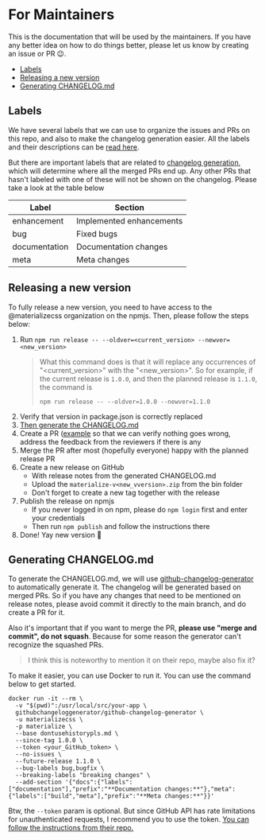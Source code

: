 # For Maintainers
This is the documentation that will be used by the maintainers. If you have any better idea on how to do things better, please let us know by creating an issue or PR 😉.

- [Labels](#labels)
- [Releasing a new version](#releasing-a-new-version)
- [Generating CHANGELOG.md](#generating-changelogmd)

## Labels
We have several labels that we can use to organize the issues and PRs on this repo, and also to make the changelog generation easier. All the labels and their descriptions can be [read here](https://github.com/materializecss/materialize/issues/labels).

But there are important labels that are related to [changelog generation](#generating-changelogmd), which will determine where all the merged PRs end up. Any other PRs that hasn't labeled with one of these will not be shown on the changelog. Please take a look at the table below

| Label         | Section                  |
|---------------|--------------------------|
| enhancement   | Implemented enhancements |
| bug           | Fixed bugs               |
| documentation | Documentation changes    |
| meta          | Meta changes             |

## Releasing a new version
To fully release a new version, you need to have access to the @materializecss organization on the npmjs. Then, please follow the steps below:
1. Run `npm run release -- --oldver=<current_version> --newver=<new_version>`
   > What this command does is that it will replace any occurrences of "<current_version>" with the "<new_version>". So for example, if the current release is `1.0.0`, and then the planned release is `1.1.0`, the command is
   > ```
   > npm run release -- --oldver=1.0.0 --newver=1.1.0
   > ```
2. Verify that version in package.json is correctly replaced
3. [Then generate the CHANGELOG.md](#generating-changelogmd)
4. Create a PR ([example](https://github.com/materializecss/materialize/pull/258) so that we can verify nothing goes wrong, address the feedback from the reviewers if there is any
5. Merge the PR after most (hopefully everyone) happy with the planned release PR
6. Create a new release on GitHub
   * With release notes from the generated CHANGELOG.md
   * Upload the `materialize-v<new_vversion>.zip` from the bin folder
   * Don't forget to create a new tag together with the release
7. Publish the release on npmjs
   * If you never logged in on npm, please do `npm login` first and enter your credentials
   * Then run `npm publish` and follow the instructions there
8. Done! Yay new version 🥳

## Generating CHANGELOG.md
To generate the CHANGELOG.md, we will use [github-changelog-generator](https://github.com/github-changelog-generator/github-changelog-generator) to automatically generate it. The changelog will be generated based on merged PRs. So if you have any changes that need to be mentioned on release notes, please avoid commit it directly to the main branch, and do create a PR for it.

Also it's important that if you want to merge the PR, **please use "merge and commit", do not squash**. Because for some reason the generator can't recognize the squashed PRs.

> I think this is noteworthy to mention it on their repo, maybe also fix it?

To make it easier, you can use Docker to run it. You can use the command below to get started.

```
docker run -it --rm \
  -v "$(pwd)":/usr/local/src/your-app \
  githubchangeloggenerator/github-changelog-generator \
  -u materializecss \
  -p materialize \
  --base dontusehistorypls.md \
  --since-tag 1.0.0 \
  --token <your_GitHub_token> \
  --no-issues \
  --future-release 1.1.0 \
  --bug-labels bug,bugfix \
  --breaking-labels "breaking changes" \
  --add-section '{"docs":{"labels":["documentation"],"prefix":"**Documentation changes:**"},"meta":{"labels":["build","meta"],"prefix":"**Meta changes:**"}}'
```

Btw, the `--token` param is optional. But since GitHub API has rate limitations for unauthenticated requests, I recommend you to use the token. [You can follow the instructions from their repo.](https://github.com/github-changelog-generator/github-changelog-generator#github-token)
